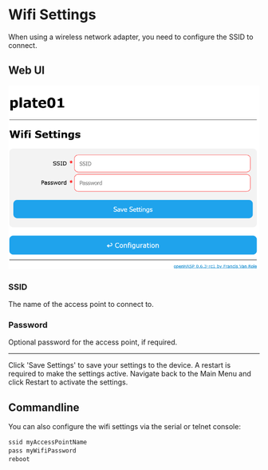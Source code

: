 # Wifi Settings

When using a wireless network adapter, you need to configure the SSID to connect.

## Web UI

![WiFi Settings](../assets/images/settings/wifi_settings.png "WiFi Settings")

### SSID

The name of the access point to connect to.

### Password

Optional password for the access point, if required.

---

Click 'Save Settings' to save your settings to the device. A restart is required to make the settings active. Navigate back to the Main Menu and click Restart to activate the settings.


## Commandline

You can also configure the wifi settings via the serial or telnet console:

```sh linenums="1"
ssid myAccessPointName
pass myWifiPassword
reboot
```